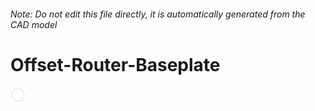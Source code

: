 ###### Note: Do not edit this file directly, it is automatically generated from the CAD model

# Offset-Router-Baseplate

![](/project.svg)



 

